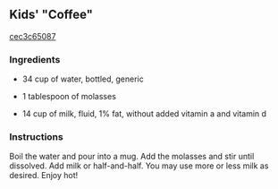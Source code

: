 ## Kids' "Coffee"

[cec3c65087](http://www.food.com/recipe/kids-coffee-104302)

### Ingredients

 - 34 cup of water, bottled, generic

 - 1 tablespoon of molasses

 - 14 cup of milk, fluid, 1% fat, without added vitamin a and vitamin d

### Instructions

Boil the water and pour into a mug. Add the molasses and stir until dissolved. Add milk or half-and-half. You may use more or less milk as desired. Enjoy hot!